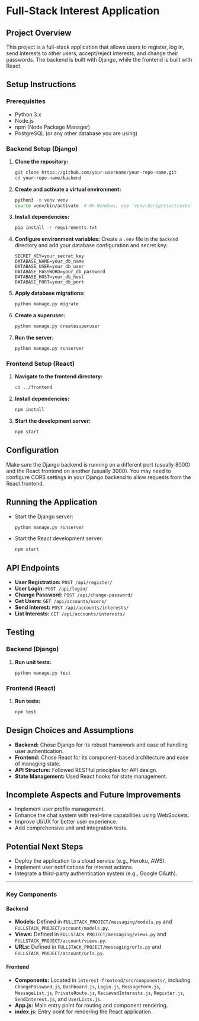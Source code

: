 # Full-Stack Interest Application

## Project Overview
This project is a full-stack application that allows users to register, log in, send interests to other users, accept/reject interests, and change their passwords. The backend is built with Django, while the frontend is built with React.

## Setup Instructions

### Prerequisites
- Python 3.x
- Node.js
- npm (Node Package Manager)
- PostgreSQL (or any other database you are using)

### Backend Setup (Django)

1. **Clone the repository:**
    ```sh
    git clone https://github.com/your-username/your-repo-name.git
    cd your-repo-name/backend
    ```

2. **Create and activate a virtual environment:**
    ```sh
    python3 -m venv venv
    source venv/bin/activate  # On Windows, use `venv\Scripts\activate`
    ```

3. **Install dependencies:**
    ```sh
    pip install -r requirements.txt
    ```

4. **Configure environment variables:**
    Create a `.env` file in the `backend` directory and add your database configuration and secret key:
    ```env
    SECRET_KEY=your_secret_key
    DATABASE_NAME=your_db_name
    DATABASE_USER=your_db_user
    DATABASE_PASSWORD=your_db_password
    DATABASE_HOST=your_db_host
    DATABASE_PORT=your_db_port
    ```

5. **Apply database migrations:**
    ```sh
    python manage.py migrate
    ```

6. **Create a superuser:**
    ```sh
    python manage.py createsuperuser
    ```

7. **Run the server:**
    ```sh
    python manage.py runserver
    ```

### Frontend Setup (React)

1. **Navigate to the frontend directory:**
    ```sh
    cd ../frontend
    ```

2. **Install dependencies:**
    ```sh
    npm install
    ```

3. **Start the development server:**
    ```sh
    npm start
    ```

## Configuration
Make sure the Django backend is running on a different port (usually 8000) and the React frontend on another (usually 3000). You may need to configure CORS settings in your Django backend to allow requests from the React frontend.

## Running the Application
- Start the Django server:
    ```sh
    python manage.py runserver
    ```
- Start the React development server:
    ```sh
    npm start
    ```

## API Endpoints
- **User Registration:** `POST /api/register/`
- **User Login:** `POST /api/login/`
- **Change Password:** `POST /api/change-password/`
- **Get Users:** `GET /api/accounts/users/`
- **Send Interest:** `POST /api/accounts/interests/`
- **List Interests:** `GET /api/accounts/interests/`

## Testing
### Backend (Django)
1. **Run unit tests:**
    ```sh
    python manage.py test
    ```

### Frontend (React)
1. **Run tests:**
    ```sh
    npm test
    ```

## Design Choices and Assumptions
- **Backend:** Chose Django for its robust framework and ease of handling user authentication.
- **Frontend:** Chose React for its component-based architecture and ease of managing state.
- **API Structure:** Followed RESTful principles for API design.
- **State Management:** Used React hooks for state management.

## Incomplete Aspects and Future Improvements
- Implement user profile management.
- Enhance the chat system with real-time capabilities using WebSockets.
- Improve UI/UX for better user experience.
- Add comprehensive unit and integration tests.

## Potential Next Steps
- Deploy the application to a cloud service (e.g., Heroku, AWS).
- Implement user notifications for interest actions.
- Integrate a third-party authentication system (e.g., Google OAuth).

---
### Key Components

#### Backend
- **Models:** Defined in `FULLSTACK_PROJECT/messaging/models.py` and `FULLSTACK_PROJECT/account/models.py`.
- **Views:** Defined in `FULLSTACK_PROJECT/messaging/views.py` and `FULLSTACK_PROJECT/account/views.py`.
- **URLs:** Defined in `FULLSTACK_PROJECT/messaging/urls.py` and `FULLSTACK_PROJECT/account/urls.py`.

#### Frontend
- **Components:** Located in `interest-frontend/src/components/`, including `ChangePassword.js`, `Dashboard.js`, `Login.js`, `MessageForm.js`, `MessageList.js`, `PrivateRoute.js`, `RecievedInterests.js`, `Register.js`, `SendInterest.js`, and `UserLists.js`.
- **App.js:** Main entry point for routing and component rendering.
- **index.js:** Entry point for rendering the React application.